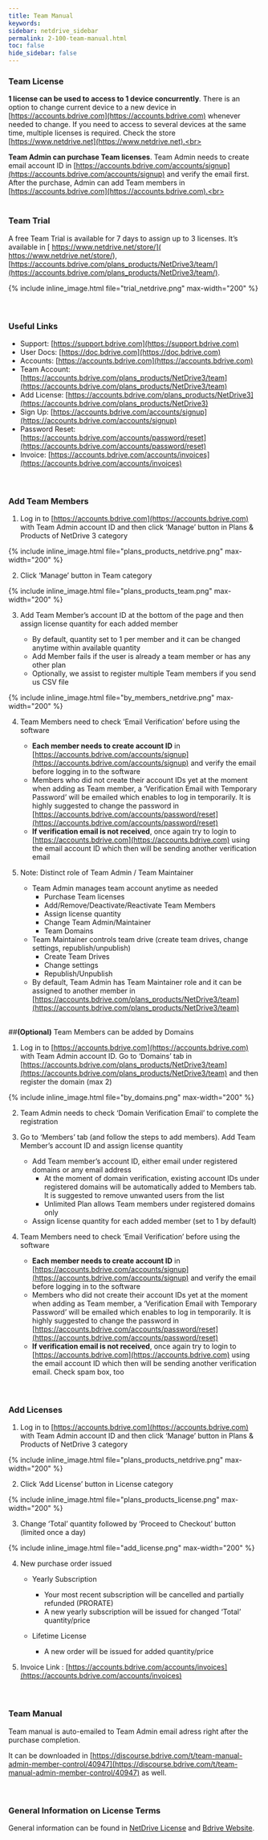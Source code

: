 ```yaml
---
title: Team Manual
keywords:
sidebar: netdrive_sidebar
permalink: 2-100-team-manual.html
toc: false
hide_sidebar: false
---
```


### **Team License**

**1 license can be used to access to 1 device concurrently**.  There is an option to change current device to a new device in [https://accounts.bdrive.com](https://accounts.bdrive.com) whenever needed to change.  If you need to access to several devices at the same time, multiple licenses is required.  Check the store [https://www.netdrive.net](https://www.netdrive.net).<br>

**Team Admin can purchase Team licenses**.  Team Admin needs to create email account ID in [https://accounts.bdrive.com/accounts/signup](https://accounts.bdrive.com/accounts/signup) and verify the email first.  After the purchase, Admin can add Team members in  [https://accounts.bdrive.com](https://accounts.bdrive.com).<br><br><br>




### **Team Trial**

A free Team Trial is available for 7 days to assign up to 3 licenses.  It’s available in [ https://www.netdrive.net/store/]( https://www.netdrive.net/store/), [https://accounts.bdrive.com/plans_products/NetDrive3/team/](https://accounts.bdrive.com/plans_products/NetDrive3/team/).

{% include inline_image.html file="trial_netdrive.png" max-width="200" %}<br><br><br>




### **Useful Links**

   * Support: [https://support.bdrive.com](https://support.bdrive.com)
   * User Docs: [https://doc.bdrive.com](https://doc.bdrive.com)
   * Accounts: [https://accounts.bdrive.com](https://accounts.bdrive.com)
   * Team Account: [https://accounts.bdrive.com/plans_products/NetDrive3/team](https://accounts.bdrive.com/plans_products/NetDrive3/team)
   * Add License: [https://accounts.bdrive.com/plans_products/NetDrive3](https://accounts.bdrive.com/plans_products/NetDrive3)
   * Sign Up: [https://accounts.bdrive.com/accounts/signup](https://accounts.bdrive.com/accounts/signup)
   * Password Reset: [https://accounts.bdrive.com/accounts/password/reset](https://accounts.bdrive.com/accounts/password/reset)
   * Invoice: [https://accounts.bdrive.com/accounts/invoices](https://accounts.bdrive.com/accounts/invoices)<br><br><br>




### **Add Team Members**

1. Log in to [https://accounts.bdrive.com](https://accounts.bdrive.com) with Team Admin account ID and then click ‘Manage’ button in Plans & Products of NetDrive 3 category

{% include inline_image.html file="plans_products_netdrive.png" max-width="200" %}<br> 

2. Click ‘Manage’ button in Team category

{% include inline_image.html file="plans_products_team.png" max-width="200" %}<br> 

3. Add Team Member’s account ID at the bottom of the page and then assign license quantity for each added member

   * By default, quantity set to 1 per member and it can be changed anytime within available quantity
   * Add Member fails if the user is already a team member or has any other plan 
   * Optionally, we assist to register multiple Team members if you send us CSV file

{% include inline_image.html file="by_members_netdrive.png" max-width="200" %}<br> 

4. Team Members need to check ‘Email Verification’ before using the software

   * **Each member needs to create account ID** in [https://accounts.bdrive.com/accounts/signup](https://accounts.bdrive.com/accounts/signup) and verify the email before logging in to the software
   * Members who did not create their account IDs yet at the moment when adding as Team member, a ‘Verification Email with Temporary Password’ will be emailed which enables to log in temporarily.  It is highly suggested to change the password in [https://accounts.bdrive.com/accounts/password/reset](https://accounts.bdrive.com/accounts/password/reset) 
   * **If verification email is not received**, once again try to login to [https://accounts.bdrive.com](https://accounts.bdrive.com) using the email account ID which then will be sending another verification email<br>

5. Note: Distinct role of Team Admin / Team Maintainer

   * Team Admin manages team account anytime as needed
      * Purchase Team licenses 
      * Add/Remove/Deactivate/Reactivate Team Members
      *	Assign license quantity
      * Change Team Admin/Maintainer
      *	Team Domains
   * Team Maintainer controls team drive (create team drives, change settings, republish/unpublish)
      *	Create Team Drives
      * Change settings
      * Republish/Unpublish
   * By default, Team Admin has Team Maintainer role and it can be assigned to another member in [https://accounts.bdrive.com/plans_products/NetDrive3/team](https://accounts.bdrive.com/plans_products/NetDrive3/team)<br><br>
   
   
##**(Optional)**  Team Members can be added by Domains<br>

1. Log in to [https://accounts.bdrive.com](https://accounts.bdrive.com) with Team Admin account ID.  Go to ‘Domains’ tab in [https://accounts.bdrive.com/plans_products/NetDrive3/team](https://accounts.bdrive.com/plans_products/NetDrive3/team) and then register the domain (max 2) 

{% include inline_image.html file="by_domains.png" max-width="200" %}<br> 

2. Team Admin needs to check ‘Domain Verification Email’ to complete the registration

3. Go to ‘Members’ tab (and follow the steps to add members).  Add Team Member’s account ID and assign license quantity 

   * Add Team member’s account ID, either email under registered domains or any email address
      * At the moment of domain verification, existing account IDs under registered domains will be automatically added to Members tab.  It is suggested to remove unwanted users from the list
      * Unlimited Plan allows Team members under registered domains only
   * Assign license quantity for each added member (set to 1 by default)<br>

4. Team Members need to check ‘Email Verification’ before using the software

   * **Each member needs to create account ID** in [https://accounts.bdrive.com/accounts/signup](https://accounts.bdrive.com/accounts/signup) and verify the email before logging in to the software
   * Members who did not create their account IDs yet at the moment when adding as Team member, a ‘Verification Email with Temporary Password’ will be emailed which enables to log in temporarily.  It is highly suggested to change the password in [https://accounts.bdrive.com/accounts/password/reset](https://accounts.bdrive.com/accounts/password/reset) 
   * **If verification email is not received**, once again try to login to [https://accounts.bdrive.com](https://accounts.bdrive.com) using the email account ID which then will be sending another verification email.  Check spam box, too<br><br><br>




### **Add Licenses**

1. Log in to [https://accounts.bdrive.com](https://accounts.bdrive.com) with Team Admin account ID and then click ‘Manage’ button in Plans & Products of NetDrive 3 category

{% include inline_image.html file="plans_products_netdrive.png" max-width="200" %}<br> 

2. Click ‘Add License’ button in License category

{% include inline_image.html file="plans_products_license.png" max-width="200" %}<br> 

3. Change ‘Total’ quantity followed by ‘Proceed to Checkout’ button (limited once a day)

{% include inline_image.html file="add_license.png" max-width="200" %}<br> 

4. New purchase order issued

   * Yearly Subscription

     * Your most recent subscription will be cancelled and partially refunded (PRORATE)
     * A new yearly subscription will be issued for changed ‘Total’ quantity/price
     
   * Lifetime License
   
      * A new order will be issued for added quantity/price<br>

5. Invoice Link : [https://accounts.bdrive.com/accounts/invoices](https://accounts.bdrive.com/accounts/invoices)<br><br><br>




### **Team Manual**

Team manual is auto-emailed to Team Admin email adress right after the purchase completion.

It can be downloaded in [https://discourse.bdrive.com/t/team-manual-admin-member-control/40947](https://discourse.bdrive.com/t/team-manual-admin-member-control/40947) as well.<br><br><br>




### **General Information on License Terms**

General information can be found in [NetDrive License](2-11-license) and [Bdrive Website](https://www.bdrive.com).<br><br><br>

